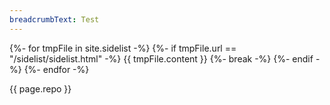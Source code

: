 ```yaml
---
breadcrumbText: Test
---
```



{%- for tmpFile in site.sidelist -%}
        {%- if tmpFile.url == "/sidelist/sidelist.html" -%}
                {{ tmpFile.content }}
        {%- break -%}
        {%- endif -%}
{%- endfor -%}

{{ page.repo }}
